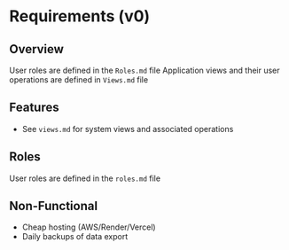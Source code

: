 # Requirements (v0)

## Overview

User roles are defined in the `Roles.md` file
Application views and their user operations are defined in `Views.md` file

## Features

- See `views.md` for system views and associated operations

## Roles

User roles are defined in the `roles.md` file

## Non-Functional

- Cheap hosting (AWS/Render/Vercel)
- Daily backups of data export
